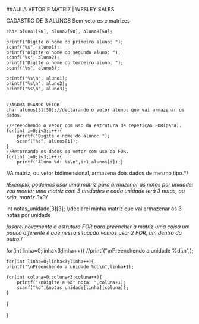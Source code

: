 

##AULA VETOR E MATRIZ | WESLEY SALES


CADASTRO DE 3 ALUNOS
Sem vetores e matrizes
 

	char aluno1[50], aluno2[50], aluno3[50];
	
	printf("Digite o nome do primeiro aluno: ");
	scanf("%s", aluno1);
	printf("Digite o nome do segundo aluno: ");
	scanf("%s", aluno2);
	printf("Digite o nome do terceiro aluno: ");
	scanf("%s", aluno3);
	
	printf("%s\n", aluno1);
	printf("%s\n", aluno2);
	printf("%s\n", aluno3);
##	

 
 
	//AGORA USANDO VETOR
	char alunos[3][50];//declarando o vetor alunos que vai armazenar os dados.
	
	//Preenchendo o vetor com uso da estrutura de repetiçao FOR(para).
	for(int i=0;i<3;i++){
		printf("Digite o nome do aluno: ");
		scanf("%s", alunos[i]);
	}
	//Retornando os dados do vetor com uso do FOR.
	for(int i=0;i<3;i++){
		printf("Aluno %d: %s\n",i+1,alunos[i]);}



//A matriz, ou vetor bidimensional, armazena dois dados de mesmo tipo.*/

/*Exemplo, podemos usar uma matriz para armazenar as notas por unidade:
vou montar uma matriz com 3 unidades e cada unidade terá 3 notas, ou seja, matriz 3x3*/



int notas_unidade[3][3]; //declarei minha matriz que vai armazenar as 3 notas por unidade

/*usarei novamente a estrutura FOR para preencher a matriz
uma coisa um pouco diferente é que nessa situação vamos usar 
2 FOR, um dentro do outro.*/

for(int linha=0;linha<3;linha++){
	//printf("\nPreenchendo a unidade %d:\n",);
	
	for(int linha=0;linha<3;linha++){
	printf("\nPreenchendo a unidade %d:\n",linha+1);
	
	for(int coluna=0;coluna<3;coluna++){
		printf("\nDigite a %d° nota: ",coluna+1);
		scanf("%d",&notas_unidade[linha][coluna]);
	}
}

}


